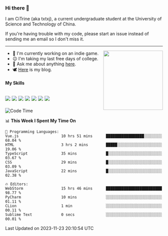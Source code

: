 ### Hi there 👋

I am CiTrine (aka txtxj), a current undergraduate student at the University of Science and Technology of China.

If you're having trouble with my code, please start an issue instead of sending me an email so I don't miss it.

---

<img align="right" height="190" src="http://github-profile-summary-cards.vercel.app/api/cards/stats?username=txtxj&theme=vue">

- 🌱 I'm currently working on an indie game.
- 😉 I'm taking my last free days of college.
- 💬 Ask me about anything [here](https://github.com/txtxj/txtxj/issues).
- 🕊️ [Here](https://txtxj.top) is my blog.

#### My Skills

![](https://img.shields.io/badge/Unity-000000?logo=unity&logoColor=fff)
![](https://img.shields.io/badge/C%23-239120?logo=csharp&logoColor=fff)
![](https://img.shields.io/badge/Python-3e74a2?logo=python&logoColor=fff)
![](https://img.shields.io/badge/C++-65318e?logo=cplusplus&logoColor=fff)
![](https://img.shields.io/badge/C-5654a2?logo=c&logoColor=fff)
![](https://img.shields.io/badge/Blender-f5792a?logo=blender&logoColor=fff)
![](https://img.shields.io/badge/MS%20SQL-cc2927?logo=microsoftsqlserver&logoColor=fff)
---

<!--START_SECTION:waka-->
![Code Time](http://img.shields.io/badge/Code%20Time-1%2C485%20hrs%2042%20mins-blue)

📊 **This Week I Spent My Time On** 

```text
💬 Programming Languages: 
Vue.js                   10 hrs 51 mins      █████████████████░░░░░░░░   68.04 % 
HTML                     3 hrs 2 mins        █████░░░░░░░░░░░░░░░░░░░░   19.06 % 
TypeScript               35 mins             █░░░░░░░░░░░░░░░░░░░░░░░░   03.67 % 
CSS                      29 mins             █░░░░░░░░░░░░░░░░░░░░░░░░   03.09 % 
JavaScript               22 mins             █░░░░░░░░░░░░░░░░░░░░░░░░   02.38 % 

🔥 Editors: 
WebStorm                 15 hrs 46 mins      █████████████████████████   98.77 % 
PyCharm                  10 mins             ░░░░░░░░░░░░░░░░░░░░░░░░░   01.11 % 
CLion                    1 min               ░░░░░░░░░░░░░░░░░░░░░░░░░   00.11 % 
Sublime Text             0 secs              ░░░░░░░░░░░░░░░░░░░░░░░░░   00.01 % 
```


 Last Updated on 2023-11-23 20:10:54 UTC
<!--END_SECTION:waka-->
